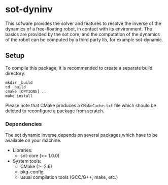 sot-dyninv
==========

This sofware provides the solver and features to resolve the inverse of the
dynamics of a free-floating robot, in contact with its environment.  The basics
are provided by the sot core, and the computation of the dynamics of the robot
can be computed by a third party lib, for example sot-dynamic.


Setup
-----

To compile this package, it is recommended to create a separate build
directory:

    mkdir _build
    cd _build
    cmake [OPTIONS] ..
    make install

Please note that CMake produces a `CMakeCache.txt` file which should
be deleted to reconfigure a package from scratch.


### Dependencies

The sot dynamic inverse depends on several packages which
have to be available on your machine.

 - Libraries:
   - sot-core (>= 1.0.0)
 - System tools:
   - CMake (>=2.6)
   - pkg-config
   - usual compilation tools (GCC/G++, make, etc.)


[sot-core]: http://github.com/jrl-umi3128/sot-core
